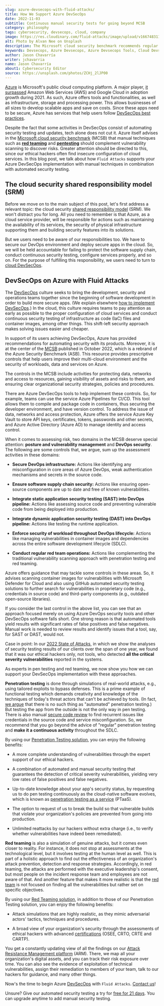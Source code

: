 ```yaml
---
slug: azure-devsecops-with-fluid-attacks/
title: How We Support Azure DevSecOps
date: 2022-11-03
subtitle: Continuous manual security tests for going beyond MCSB
category: philosophy
tags: cybersecurity, devsecops, cloud, company
image: https://res.cloudinary.com/fluid-attacks/image/upload/v1667483115/blog/azure-devsecops-with-fluid-attacks/cover_azure.webp
alt: Photo by Alvan Nee on Unsplash
description: The Microsoft cloud security benchmark recommends regular red teaming and pentesting. We talk about how we help you go beyond that and achieve Azure DevSecOps.
keywords: Devsecops, Azure Devsecops, Azure Devsecops Tools, Cloud Devsecops, Devsecops On Azure, Microsoft Cloud Security Benchmark, Red Teaming, Ethical Hacking, Pentesting
author: Jason Chavarría
writer: jchavarria
name: Jason Chavarría
about1: Cybersecurity Editor
source: https://unsplash.com/photos/ZCHj_2lJP00
---
```


[Azure](https://azure.microsoft.com/en-us/)
is Microsoft's public cloud computing platform.
A major player,
[it surpassed](https://www.zdnet.com/article/cloud-computing-microsoft-azure-ups-the-pressure-on-aws/)
Amazon Web Services (AWS) and Google Cloud
in adoption growth during 2021.
As such,
Azure offers tools and functionalities,
as well as infrastructure,
storage and processing power.
This allows businesses of all sizes to develop scalable apps
and save on costs.
Since these apps need to be secure,
Azure has services that help users
follow [DevSecOps best practices](../devsecops-best-practices/).

Despite the fact
that some activities in DevSecOps consist of automating security testing
and updates,
tech alone does not cut it.
Azure itself advises
in the [Microsoft cloud security benchmark](https://learn.microsoft.com/en-us/security/benchmark/azure/)
(MCSB)
that manual techniques
such as [**red teaming**](../what-is-red-team-in-cyber-security/)
and [**pentesting**](../what-is-manual-penetration-testing/)
should complement vulnerability scanning to discover risks.
Greater attention should be directed to this,
since our ethical hackers often find insecure configuration of cloud services.
In this blog post,
we talk about how `Fluid Attacks` supports your Azure DevSecOps implementation
with manual techniques
in combination with automated security testing.

## The cloud security shared responsibility model (SRM)

Before we move on to the main subject of this post,
let's first address a relevant topic:
the cloud security [shared responsibility model](../shared-responsibility-model/)
(SRM).
We won't distract you for long.
All you need to remember is that Azure,
as a cloud service provider,
will be responsible for actions
such as maintaining the availability of its services,
the security of physical infrastructure supporting them
and building security features into its solutions.

But we users need to be aware of our responsibilities too.
We have to secure our DevOps environment
and deploy secure apps in the cloud.
So, we will be held accountable
for failing to protect the software supply chain,
conduct continuous security testing,
configure services properly,
and so on.
For the purpose of fulfilling this responsibility,
we users need to turn to [cloud DevSecOps](../why-is-cloud-devsecops-important/).

## DevSecOps on Azure with Fluid Attacks

The [DevSecOps](../devsecops-concept/) culture
seeks to bring the development,
security and operations teams together
since the beginning of software development
in order to build more secure apps.
(We explain elsewhere [how to implement DevSecOps](../how-to-implement-devsecops/).)
In the cloud,
this culture requires teams to pay attention as early as possible
to the proper configuration of cloud services
and conduct continuous security testing
of infrastructure as code (IaC) files and container images,
among other things.
This shift-left security approach makes solving issues easier and cheaper.

In support of its users achieving DevSecOps,
Azure has provided recommendations
for automating security with its products.
Moreover,
it is at the center of the [MCSB](https://learn.microsoft.com/en-us/security/benchmark/azure/)
published in October 2022,
which is a rebrand of the Azure Security Benchmark (ASB).
This resource provides prescriptive controls
that help users improve their multi-cloud environment
and the security of workloads, data and services on Azure.

The controls in the MCSB include activities for protecting data,
networks and access to resources,
gaining visibility of assets and risks to them,
and ensuring clear organizational security strategies, policies and procedures.

There are Azure DevSecOps tools to help implement these controls.
So,
for example,
teams can use the service Azure Pipelines for CI/CD.
This tool allows them to compile and package code in containers,
thus securing the developer environment,
and have version control.
To address the issue of data,
networks and access protection,
Azure offers the service Azure Key Vault to store API keys,
certificates, tokens, passwords and other secrets,
and Azure Active Directory (Azure AD) to manage identity and access control.

<cta-banner
  buttontxt="Read more"
  link="/solutions/devsecops/"
  title="Get started with Fluid Attacks' DevSecOps solution right now"
/>

When it comes to assessing risk,
two domains in the MCSB deserve special attention:
**posture and vulnerability management** and **DevOps security**.
The following are some controls that,
we argue,
sum up the assessment activities in these domains:

- **Secure DevOps infrastructure:**
  Actions like identifying any misconfiguration in core areas of Azure DevOps,
  weak authentication mechanisms and secrets in the source code.

- **Ensure software supply chain security:**
  Actions like ensuring open-source components are up to date
  and free of known vulnerabilities.

- **Integrate static application security testing (SAST)
  into DevOps pipeline:**
  Actions like assessing source code
  and preventing vulnerable code from being deployed into production.

- **Integrate dynamic application security testing (DAST)
  into DevOps pipeline:**
  Actions like testing the runtime application.

- **Enforce security of workload throughout DevOps lifecycle:**
  Actions like managing vulnerabilities in container images
  and dependencies across the entire software development lifecycle (SDLC).

- **Conduct regular red team operations:**
  Actions like complementing the traditional vulnerability scanning approach
  with penetration testing and red teaming.

Azure offers guidance that may tackle some controls in these areas.
So,
it advises scanning container images for vulnerabilities
with Microsoft Defender for Cloud
and also using GitHub automated security testing solutions
to further search for vulnerabilities in proprietary code
(e.g., credentials in source code)
and third-party components (e.g., outdated open-source libraries).

If you consider the last control in the above list,
you can see
that an approach focused merely on using Azure DevOps security tools
and other DevSecOps software falls short.
One strong reason is that automated tools yield results
with significant rates of false positives and false negatives.
Manual work is needed to review results
and identify issues that a tool, say, for SAST or DAST, would not.

Case in point:
In our [2022 State of Attacks](https://try.fluidattacks.tech/state-of-attacks-2022/),
in which we show the analyses of security testing results of our clients
over the span of one year,
we found that it was our ethical hackers only,
not tools,
who detected **all the critical severity vulnerabilities**
reported in the systems.

As experts in pen testing and red teaming,
we now show you
how we can support your DevSecOps implementation with these approaches.

**Penetration testing** is done through simulations of real-world attacks,
e.g., using tailored exploits to bypass defenses.
This is a prime example of functional testing
which demands creativity
and knowledge of the techniques of today's threat actors
that can't be achieved by tools.
(In fact,
[we argue](../what-is-manual-penetration-testing/)
that there is no such thing as "automated" penetration testing.)
But testing the app from the outside is not the only way in pen testing.
There is also manual [secure code review](../../solutions/secure-code-review/)
to find recurrent issues
like credentials in the source code and service misconfiguration.
So, we recommend
that you go beyond the advice of "regular" penetration testing
and **make it a continuous activity** throughout the SDLC.

By using our [Penetration Testing solution](../../solutions/penetration-testing/),
you can enjoy the following benefits:

- A more complete understanding of vulnerabilities
  through the expert support of our ethical hackers.

- A combination of automated and manual security testing
  that guarantees the detection of critical severity vulnerabilities,
  yielding very low rates of false positives and false negatives.

- Up-to-date knowledge about your app's security status,
  by requesting us to do pen testing continuously
  as the cloud-native software evolves,
  which is known as
  [penetration testing as a service](../what-is-ptaas/) (PTaaS).

- The option to request of us to break the build
  so that vulnerable builds that violate your organization's policies
  are prevented from going into production.

- Unlimited reattacks by our hackers without extra charge (i.e.,
  to verify whether vulnerabilities have indeed been remediated).

**Red teaming** is also a simulation of genuine attacks,
but it comes even closer to reality.
For instance,
it does not stop at assessments at the technological level,
but it involves testing at the human level as well.
This is part of a holistic approach
to find out the effectiveness of an organization's attack prevention,
detection and response strategies.
Accordingly,
in red teaming,
the attacks are performed with the executive leadership's consent,
but most people on the incident response team
and employees are not aware of that.
And another feature that makes it more realistic
is that the [red team](../what-is-red-team-in-cyber-security/)
is not focused on finding all the vulnerabilities
but rather set on specific objectives.

By using our [Red Teaming solution](../../solutions/red-teaming/),
in addition to those of our Penetration Testing solution,
you can enjoy the following benefits:

- Attack simulations that are highly realistic,
  as they mimic adversarial actors' tactics, techniques and procedures.

- A broad view of your organization's security
  through the assessments of ethical hackers with advanced
  [certifications](../../certifications/) (OSEE,
  CRTO, CRTE and CARTP).

You get a constantly updating view of all the findings
on our [Attack Resistance Management platform](../../platform/) (ARM).
There,
we map all your organization's digital assets,
and you can track their risk exposure over time.
You can also see the evidence of exploitation of technical vulnerabilities,
assign their remediation to members of your team,
talk to our hackers for guidance,
and many other things.

Now's the time to begin Azure [DevSecOps](../../solutions/devsecops/)
with `Fluid Attacks`.
[Contact us](../../contact-us-demo/)\!

Unsure?
Give our automated security testing a try
for [free for 21 days](../../free-trial/).
You can upgrade anytime to add manual security testing.
